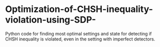 # Optimization-of-CHSH-inequality-violation-using-SDP-
Python code for finding most optimal settings and state for detecting if CHSH inequality is violated, even in the setting with imperfect detectors.
